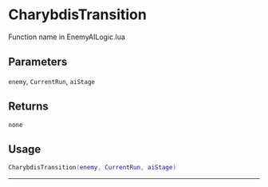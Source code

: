 # CharybdisTransition
Function name in EnemyAILogic.lua
## Parameters
`enemy`, `CurrentRun`, `aiStage`
## Returns
`none`
## Usage
```lua
CharybdisTransition(enemy, CurrentRun, aiStage)
```
---
